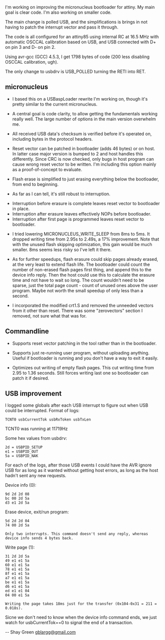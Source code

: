 I'm working on improving the micronucleus bootloader for attiny. My main goal is clear code. I'm also working on smaller code.

The main change is polled USB, and the simplifications is brings in not having to patch the interrupt vector and pass it through.

The code is all configured for an attiny85 using internal RC at 16.5 MHz with automatic OSCCAL calibration based on USB, and USB connected with D+ on pin 3 and D- on pin 2.

Using avr-gcc (GCC) 4.5.3, I get 1798 bytes of code (200 less disabling OSCCAL calibration, ugh).

The only change to usbdrv is USB_POLLED turning the RETI into RET.


micronucleus
------------
* I based this on a USBaspLoader rewrite I'm working on, though it's pretty similar to the current micronucleus.

* A central goal is code clarity, to allow getting the fundamentals working really well. The large number of options in the main version overwhelm me.

* All received USB data's checksum is verified before it's operated on, including bytes in the protocol headers.

* Reset vector can be patched in bootloader (adds 46 bytes) or on host. In latter case major version is bumped to 2 and host handles this differently. Since CRC is now checked, only bugs in host program can cause wrong reset vector to be written. I'm including this option mainly as a proof-of-concept to evaluate.

* Flash erase is simplified to just erasing everything below the bootloader, from end to beginning.

* As far as I can tell, it's still robust to interruption.
- Interruption before erasure is complete leaves reset vector to bootloader in place.
- Interruption after erasure leaves effectively NOPs before bootloader.
- Interruption after first page is programmed leaves reset vector to bootloader.

* I tried lowering MICRONUCLEUS_WRITE_SLEEP from 8ms to 5ms. It dropped writing time from 2.95s to 2.49s, a 17% improvement. Note that with the unused flash skipping optimization, this gain would be much smaller. 8ms seems less risky so I've left it there.

* As for further speedups, flash erasure could skip pages already erased, at the very least to extend flash life. The bootloader could count the number of non-erased flash pages first thing, and append this to the device info reply. Then the host could use this to calculate the erasure time and not have to wait so long. The count wouldn't need to be sparse, just the total page count - count of unused ones above the user program. Maybe not worth the small speedup of only less than a second.

* I incorporated the modified crt1.S and removed the unneeded vectors from it other than reset. There was some "zerovectors" section I removed, not sure what that was for.


Commandline
-----------
* Supports reset vector patching in the tool rather than in the bootloader.

* Supports just re-running user program, without uploading anything. Useful if bootloader is running and you don't have a way to exit it easily.

* Optimizes out writing of empty flash pages. This cut writing time from 2.95 to 1.36 seconds. Still forces writing last one so bootloader can patch it if desired.



USB improvement
---------------
I logged some globals after each USB interrupt to figure out when USB could be interrupted. Format of logs:

	TCNT0 usbCurrentTok usbRxToken usbTxLen

TCNT0 was running at 11719Hz

Some hex values from usbdrv:

	2d = USBPID_SETUP
	e1 = USBPID_OUT
	5a = USBPID_NAK

For each of the logs, after those USB events I could have the AVR ignore USB for as long as it wanted without getting host errors, as long as the host hadn't sent any new requests.

Device info (0):

	9d 2d 2d 08
	bc 00 2d 5a
	d3 e1 2d 5a

Erase device, exit/run program:

	5d 2d 2d 04
	74 00 2d 5a
	
	Only two interrupts. This command doesn't send any reply, whereas device info sends 4 bytes back.
	
Write page (1):

	31 2d 2d 5a
	49 e1 e1 5a
	60 e1 e1 5a
	78 e1 e1 5a
	8f e1 e1 5a
	a7 e1 e1 5a
	be e1 e1 5a
	d6 e1 e1 5a
	ed e1 e1 04
	04 00 e1 5a

	Writing the page takes 18ms just for the transfer (0x104-0x31 = 211 = 0.018s).

Sicne we don't need to know when the device info command ends, we just watch for usbCurrentTok==0 to signal the end of a transaction.

-- 
Shay Green <gblargg@gmail.com>
